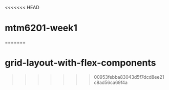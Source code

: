 <<<<<<< HEAD
# mtm6201-week1
=======
# grid-layout-with-flex-components
>>>>>>> 00953febba83043d5f7dcd8ee21c8ad56ca69f4a

